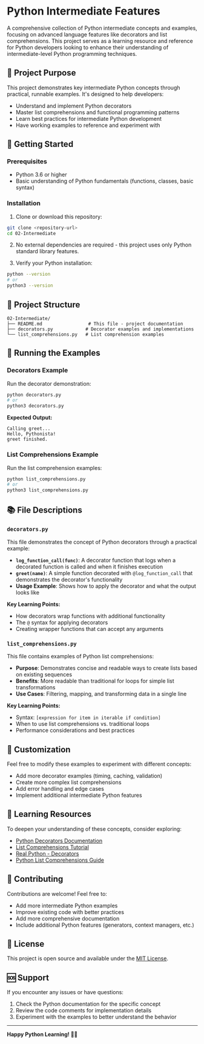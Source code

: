 # Python Intermediate Features

A comprehensive collection of Python intermediate concepts and examples, focusing on advanced language features like decorators and list comprehensions. This project serves as a learning resource and reference for Python developers looking to enhance their understanding of intermediate-level Python programming techniques.

## 🎯 Project Purpose

This project demonstrates key intermediate Python concepts through practical, runnable examples. It's designed to help developers:
- Understand and implement Python decorators
- Master list comprehensions and functional programming patterns
- Learn best practices for intermediate Python development
- Have working examples to reference and experiment with

## 🚀 Getting Started

### Prerequisites

- Python 3.6 or higher
- Basic understanding of Python fundamentals (functions, classes, basic syntax)

### Installation

1. Clone or download this repository:
```bash
git clone <repository-url>
cd 02-Intermediate
```

2. No external dependencies are required - this project uses only Python standard library features.

3. Verify your Python installation:
```bash
python --version
# or
python3 --version
```

## 📁 Project Structure

```
02-Intermediate/
├── README.md                 # This file - project documentation
├── decorators.py            # Decorator examples and implementations
└── list_comprehensions.py   # List comprehension examples
```

## 🐍 Running the Examples

### Decorators Example

Run the decorator demonstration:

```bash
python decorators.py
# or
python3 decorators.py
```

**Expected Output:**
```
Calling greet...
Hello, Pythonista!
greet finished.
```

### List Comprehensions Example

Run the list comprehension examples:

```bash
python list_comprehensions.py
# or
python3 list_comprehensions.py
```

## 📚 File Descriptions

### `decorators.py`
This file demonstrates the concept of Python decorators through a practical example:

- **`log_function_call(func)`**: A decorator function that logs when a decorated function is called and when it finishes execution
- **`greet(name)`**: A simple function decorated with `@log_function_call` that demonstrates the decorator's functionality
- **Usage Example**: Shows how to apply the decorator and what the output looks like

**Key Learning Points:**
- How decorators wrap functions with additional functionality
- The `@` syntax for applying decorators
- Creating wrapper functions that can accept any arguments

### `list_comprehensions.py`
This file contains examples of Python list comprehensions:

- **Purpose**: Demonstrates concise and readable ways to create lists based on existing sequences
- **Benefits**: More readable than traditional for loops for simple list transformations
- **Use Cases**: Filtering, mapping, and transforming data in a single line

**Key Learning Points:**
- Syntax: `[expression for item in iterable if condition]`
- When to use list comprehensions vs. traditional loops
- Performance considerations and best practices

## 🔧 Customization

Feel free to modify these examples to experiment with different concepts:

- Add more decorator examples (timing, caching, validation)
- Create more complex list comprehensions
- Add error handling and edge cases
- Implement additional intermediate Python features

## 📖 Learning Resources

To deepen your understanding of these concepts, consider exploring:

- [Python Decorators Documentation](https://docs.python.org/3/glossary.html#term-decorator)
- [List Comprehensions Tutorial](https://docs.python.org/3/tutorial/datastructures.html#list-comprehensions)
- [Real Python - Decorators](https://realpython.com/primer-on-python-decorators/)
- [Python List Comprehensions Guide](https://realpython.com/list-comprehension-python/)

## 🤝 Contributing

Contributions are welcome! Feel free to:
- Add more intermediate Python examples
- Improve existing code with better practices
- Add more comprehensive documentation
- Include additional Python features (generators, context managers, etc.)

## 📄 License

This project is open source and available under the [MIT License](LICENSE).

## 🆘 Support

If you encounter any issues or have questions:
1. Check the Python documentation for the specific concept
2. Review the code comments for implementation details
3. Experiment with the examples to better understand the behavior

---

**Happy Python Learning! 🐍✨**